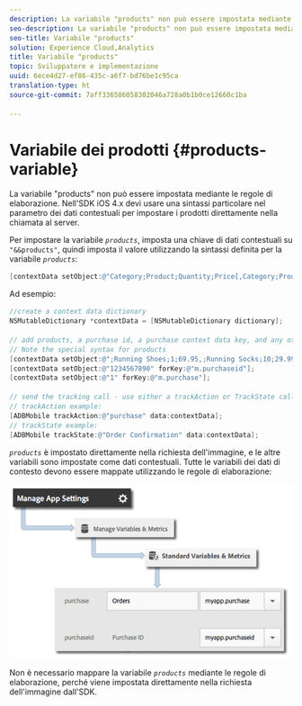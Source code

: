 ```yaml
---
description: La variabile "products" non può essere impostata mediante le regole di elaborazione. Nell'SDK iOS 4.x devi usare una sintassi particolare nel parametro dei dati contestuali per impostare i prodotti direttamente nella chiamata al server.
seo-description: La variabile "products" non può essere impostata mediante le regole di elaborazione. Nell'SDK iOS 4.x devi usare una sintassi particolare nel parametro dei dati contestuali per impostare i prodotti direttamente nella chiamata al server.
seo-title: Variabile "products"
solution: Experience Cloud,Analytics
title: Variabile "products"
topic: Sviluppatore e implementazione
uuid: 6ece4d27-ef86-435c-a6f7-bd76be1c95ca
translation-type: ht
source-git-commit: 7aff336586058302046a728a0b1b0ce12660c1ba

---
```



# Variabile dei prodotti {#products-variable}

La variabile "products" non può essere impostata mediante le regole di elaborazione. Nell'SDK iOS 4.x devi usare una sintassi particolare nel parametro dei dati contestuali per impostare i prodotti direttamente nella chiamata al server.

Per impostare la variabile *`products`*, imposta una chiave di dati contestuali su `"&&products"`, quindi imposta il valore utilizzando la sintassi definita per la variabile *`products`*:

```objective-c
[contextData setObject:@"Category;Product;Quantity;Price[,Category;Product;Quantity;Price]" forKey:@"&&products"];
```

Ad esempio:

```objective-c
//create a context data dictionary 
NSMutableDictionary *contextData = [NSMutableDictionary dictionary]; 
 
// add products, a purchase id, a purchase context data key, and any other data you want to collect. 
// Note the special syntax for products 
[contextData setObject:@";Running Shoes;1;69.95,;Running Socks;10;29.99" forKey:@"&&products"]; 
[contextData setObject:@"1234567890" forKey:@"m.purchaseid"]; 
[contextData setObject:@"1" forKey:@"m.purchase"]; 
 
// send the tracking call - use either a trackAction or TrackState call. 
// trackAction example: 
[ADBMobile trackAction:@"purchase" data:contextData]; 
// trackState example: 
[ADBMobile trackState:@"Order Confirmation" data:contextData]; 
```

*`products`* è impostato direttamente nella richiesta dell'immagine, e le altre variabili sono impostate come dati contestuali. Tutte le variabili dei dati di contesto devono essere mappate utilizzando le regole di elaborazione:

![](assets/map-products.png)

Non è necessario mappare la variabile  *`products`* mediante le regole di elaborazione, perché viene impostata direttamente nella richiesta dell'immagine dall'SDK.
